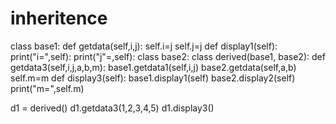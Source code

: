 # inheritence
class base1:
    def getdata(self,i,j):
        self.i=j
        self.j=j
        def display1(self):
            print("i=",self):
            print("j"=,self):
class base2:
                  class derived(base1, base2):
    def getdata3(self,i,j,a,b,m):
        base1.getdata1(self,i,j)
        base2.getdata(self,a,b)
        self.m=m
    def display3(self):
        base1.display1(self)
        base2.display2(self)
        print("m=",self.m)
       

d1 = derived()
d1.getdata3(1,2,3,4,5)
d1.display3()
